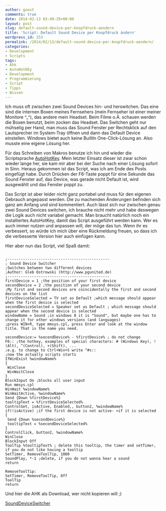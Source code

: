 ```yaml
---
author: goost
comments: true
date: 2014-02-13 03:49:29+00:00
layout: post
slug: default-sound-device-per-knopfdruck-aendern
title: 'Script: Default Sound Device per Knopfdruck ändern'
wordpress_id: 253
permalink: /2014/02/13/default-sound-device-per-knopfdruck-aendern/
categories:
- Development
- Scripts
tags:
- Ahk
- AutoHotKEy
- Development
- Programmierung
- Script
- Tipps
- Wissen
---
```


Ich muss oft zwischen zwei Sound Devices hin- und herswitchen. Das eine sind die internen Boxen meines Fernsehers (mein Fernseher ist einer meiner Monitore ^_^), das andere mein Headset. Beim Filme o.Ä. schauen werden die Boxen benutzt, beim zocken das Headset. Das Switchen geht nur mühselig per Hand, man muss das Sound Fenster per Rechtsklick auf den Lautsprecher im System-Tray öffnen und dann das Default Device einstellen. Windows bietet auch keine BuiltIn One-Click-Lösung an. Also musste eine eigene Lösung her.

Für das Schreiben von Makros benutze ich hin und wieder die Scriptsprache [AutoHotKey](http://www.autohotkey.com/). Mein letzter Einsatz dieser ist zwar schon wieder lange her, sie kam mir aber bei der Suche nach einer Lösung sofort in Sinn. Heraus gekommen ist das Script, was ich am Ende des Posts eingefügt habe. Durch Drücken der F6-Taste poppt für eine Sekunde das Sound Fenster auf, das Device, was gerade nicht Default ist, wird ausgewählt und das Fenster poppt zu.

Das Script ist aber leider nicht ganz portabel und muss für den eigenen Gebrauch angepasst werden. Die zu machenden Änderungen befinden sich ganz am Anfang und sind kommentiert. Auch lässt sich nur zwischen genau zwei Sound Devices switchen, ich brauche nicht mehr und habe deswegen die Logik auch nicht variabel gemacht. Man braucht natürlich noch ein installiertes AutoHotKey, damit das Script ausgeführt werden kann. Wer es auch immer nutzen und anpassen will, der möge das tun. Wenn ihr es verbessert, so würde ich mich über eine Rückmeldung freuen, so dass ich die verbesserte Version hier auch einfügen kann.

Hier aber nun das Script, viel Spaß damit:

``` autohotkey

;----------------------------------------------
; Sound Device Switcher
;Switches between two different devices
;Author: Gleb Ostrowski (http://www.pgunited.de)
;----------------------------------------------
firstDevice = 1 ;the position of your first device
secondDevice = 2 ;the position of your second device
;My first and second devices are coincidentally the first and second devices on the list
firstDeviceSelected = TV set as Default ;which message should appear when the first device is selected
secondDeviceSelected = Speaker set as Default ; which message should appear when the second device is selected
windowName = Sound ;in windows 8 it is "Sound", but maybe one has to change it for other windows versions (and languages)
;press WIN+R, type mmsys.cpl, press Enter and look at the window title. That is the name you need.

secondDevice:= %secondDevice% - %firstDevice% ; do not change
F6:: ;the hotkey, examples of special characters: # (Windows Key), ! (Alt), ^(Control), +(Shift), ...
;e.g. to change to Ctrl+Win+S write ^#s::
;now the actually scripts starts
IfWinExist %windowName%
{
 WinClose
 WinWaitClose
}
BlockInput On ;blocks all user input
Run mmsys.cpl
WinWait %windowName%
WinWaitActive, %windowName%
Send {Down %firstDevice%}
tooltipText = %firstDeviceSelected%
ControlGet, isActive, Enabled,, button2, %windowName%
if(!isActive) ;if the first device is not active- >if it is selected
{
 Send {Down %secondDevice%}
 tooltipText = %secondDeviceSelected%
}
ControlClick, button2, %windowName%
WinClose
BlockInput Off
ToolTip %tooltipText% ; delete this tooltip, the timer and setTimer, if you do not like having a tooltip
SetTimer, RemoveToolTip, 1000
SoundPlay, *-1 ;delete, if you do not wanna hear a sound
return

RemoveToolTip:
SetTimer, RemoveToolTip, Off
ToolTip
return

```

Und hier die AHK als Download, wer nicht kopieren will ;)

[SoundDeviceSwitcher](http://www.pgunited.de/wp-content/uploads/2014/02/SoundDeviceSwitcher.ahk)

